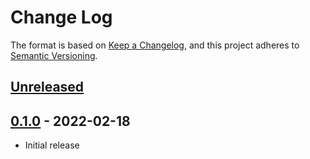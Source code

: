 # Change Log

The format is based on [Keep a Changelog](https://keepachangelog.com/en/1.0.0/), and this project adheres to [Semantic Versioning](https://semver.org/spec/v2.0.0.html).

## [Unreleased]

## [0.1.0] - 2022-02-18

- Initial release

[unreleased]: https://github.com/maximsmol/open-by-path/compare/v0.1.0...HEAD
[0.1.0]: https://github.com/maximsmol/open-by-path/releases/tag/v0.1.0
